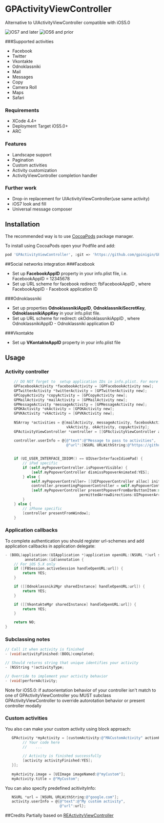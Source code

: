 GPActivityViewController
========================

Alternative to UIActivityViewController compatible with iOS5.0

![iOS7 and later](images/Activities-iOS7.png)
![iOS6 and prior](images/Activities.png)


###Supported activities
* Facebook
* Twitter
* Vkontakte
* Odnoklassniki
* Mail
* Messages
* Copy
* Camera Roll
* Maps
* Safari


### Requirements
* XCode 4.4+
* Deployment Target iOS5.0+
* ARC
 

### Features
* Landscape support
* Pagination
* Custom activities
* Activity customization
* ActivityViewController completion handler

### Further work
* Drop-in replacement for UIActivityViewController(use same activity)
* iOS7 look and fill
* Universal message composer
 
## Installation
The recommended way is to use [CocoaPods](http://cocoapods.org/) package manager.

To install using CocoaPods open your Podfile and add:
``` bash
pod 'GPActivityViewController', :git => 'https://github.com/gpinigin/GPActivityViewController.git'
```



##Social networks integration
###Facebook
* Set up **FacebookAppID** property in your info.plist file, i.e.  FacebookAppID = 12345678
* Set up URL scheme for facebook redirect: fbFacebookAppID , where FacebookAppID - Facebook application ID

###Odnoklassniki
* Set up properties **OdnoklassnikiAppID**, **OdnoklassnikiSecretKey**, **OdnoklassnikiAppKey** in your info.plist file.
* Set up URL scheme for redirect: okOdnoklassnikiAppID , where OdnoklassnikiAppID - Odnoklassniki application ID

###Vkontakte
* Set up **VKontakteAppID** property in your info.plist file


## Usage
### Activity controller
``` objective-c
    // DO NOT forget to  setup application IDs in info.plist. For more info see README.md
    GPFacebookActivity *facebookActivity = [GPFacebookActivity new];
    GPTwitterActivity *twitterActivity = [GPTwitterActivity new];
    GPCopyActivity *copyActivity = [GPCopyActivity new];
    GPMailActivity *mailActivity = [GPMailActivity new];
    GPMessageActivity *messageActivity = [GPMessageActivity new];
    GPOKActivity *okActivity = [GPOKActivity new];
    GPVKActivity *vkActivity = [GPVKActivity new];
    
    NSArray *activities = @[mailActivity, messageActivity, facebookActivity, twitterActivity,
                            vkActivity, okActivity, copyActivity];
    GPActivityViewController *controller = [[GPActivityViewController alloc] initWithactivities:activities];

    controller.userInfo = @{@"text":@"Message to pass to activities",
                            @"url":[NSURL URLWithString:@"https://github.com/gpinigin"]};
    
    
    if (UI_USER_INTERFACE_IDIOM() == UIUserInterfaceIdiomPad) {
        // iPad specific
        if (self.myPopoverController.isPopoverVisible) {
            [self.myPopoverController dismissPopoverAnimated:YES];
        } else {        
            self.myPopoverController= [[UIPopoverController alloc] initWithContentViewController:controller];
            controller.presentingPopoverController = self.myPopoverController;
            [self.myPopoverController presentPopoverFromBarButtonItem:self.myNavigationBarButton
                                  permittedArrowDirections:UIPopoverArrowDirectionAny animated:YES];
        }
    } else {
        // iPhone specific
        [controller presentFromWindow];
    }
```

### Application callbacks

To complete authentication you should register url-schemes and add application callbacks in application delegate:

``` objective-c
- (BOOL)application:(UIApplication *)application openURL:(NSURL *)url sourceApplication:(NSString *)sourceApplication
         annotation:(id)annotation {
    // For iOS 5.X only
    if ([FBSession.activeSession handleOpenURL:url]) {
        return YES;
    }

    if ([[OdnoklassnikiMgr sharedInstance] handleOpenURL:url]) {
        return YES;
    }

    if ([[VkontakteMgr sharedInstance] handleOpenURL:url]) {
        return YES;
    }

    return NO;
}
```

### Subclassing notes
``` objective-c
// Call it when activity is finished
- (void)activityFinished:(BOOL)completed;

// Should returns string that unique identifies your activity
- (NSString *)activityType;

// Override to implement your activity behavior
- (void)performActivity;
```

Note for iOS5.0: if autoorientation behavior of your controller isn't match to one of GPActivityViewController you MUST subclass GPActivityViewController to override autorotation behavior or present controller modally

### Custom activities
You also can make your custom activity using block approach:
``` objective-c
   GPActivity *myActivity = [customActivity:@"MACustomActivity" actionHandler:^(GPActivity *activity, NSDictionary *userInfo) {
        // Your code here
        //    ...
        
        // Activity is finished successfully
        [activity activityFinished:YES];
   }];
   
   myActivity.image = [UIImage imageNamed:@"myCustom"];
   myActivity.title = @"MyCustom";
```

You can also specify predefined acitivityInfo:
``` objective-c
   NSURL *url = [NSURL URLWithString:@"google.com"];
   activity.userInfo = @{@"text":@"My custom activity",
                         @"url":url};
```

##Credits
Partially based on [REActivityViewController](https://github.com/romaonthego/REActivityViewController)
